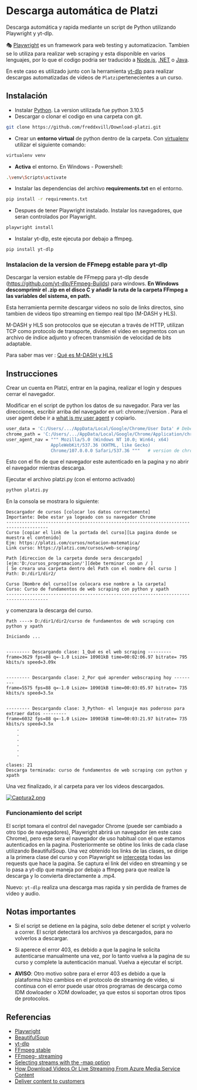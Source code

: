# Descarga automática de Platzi

Descarga automática y rapida mediante un script de Python utilizando Playwright y yt-dlp.

🎭 [Playwright](https://playwright.dev/python/) es un framework para web testing y automatizacion. Tambien se lo utiliza para realizar web scraping y esta disponible en varios lenguajes, por lo que el codigo podria ser traducido a [Node.js](https://playwright.dev/docs/intro), [.NET](https://playwright.dev/dotnet/docs/intro) o [Java](https://playwright.dev/java/docs/intro).

En este caso es utilizado junto con la herramienta [yt-dlp](https://github.com/yt-dlp/yt-dlp) para realizar descargas automatizadas de videos de `Platzi`pertenecientes a un curso.


## Instalación
- Instalar [Python](https://www.python.org/downloads/). La version utilizada fue python 3.10.5
- Descargar o clonar el codigo en una carpeta con git.

```bash
git clone https://github.com/freddxvill/Download-platzi.git
```
- Crear un **entorno virtual** de python dentro de la carpeta. Con [virtualenv](https://virtualenv.pypa.io/en/latest/) utilizar el siguiente comando:

```bash
virtualenv venv
```
- **Activa** el entorno. En Windows - Powershell:

```bash
.\venv\Scripts\activate
```
- Instalar las dependencias del archivo **requirements.txt** en el entorno.

```bash
pip install -r requirements.txt
```

- Despues de tener Playwright instalado. Instalar los navegadores, que seran controlados por Playwright.

```bash
playwright install
```

- Instalar yt-dlp, este ejecuta por debajo a ffmpeg.

```bash
pip install yt-dlp
```

### Instalacion de la version de FFmepg estable para yt-dlp

Descargar la version estable de FFmepg para yt-dlp desde (https://github.com/yt-dlp/FFmpeg-Builds) para windows.
**En Windows descomprimir el .zip en el disco C y añadir la ruta de la carpeta FFmpeg a las variables del sistema, en path.**

Esta herramienta permite descargar videos no solo de links directos, sino tambien de videos tipo streaming en tiempo real tipo (M-DASH y HLS).

M-DASH y HLS son protocolos que se ejecutan a través de HTTP, utilizan TCP como protocolo de transporte, dividen el vídeo en segmentos con un archivo de índice adjunto y ofrecen transmisión de velocidad de bits adaptable.

Para saber mas ver : [Qué es M-DASH y HLS](https://www.cloudflare.com/es-es/learning/video/what-is-mpeg-dash/) 

## Instrucciones

Crear un cuenta en Platzi, entrar en la pagina, realizar el login y despues cerrar el navegador.

Modificar en el script de python los datos de su navegador.
Para ver las direcciones, escribir arriba del navegador en url: chrome://version .
Para el user agent debe ir a [what is my user agent](https://www.whatismybrowser.com/es/detect/what-is-my-user-agent/) y copiarlo.

```bash
user_data = 'C:/Users/.../AppData/Local/Google/Chrome/User Data' # Debe terminar en User Data
chrome_path = 'C:/Users/.../AppData/Local/Google/Chrome/Application/chrome.exe'
user_agent_nav = """ Mozilla/5.0 (Windows NT 10.0; Win64; x64)
                 AppleWebKit/537.36 (KHTML, like Gecko)
                 Chrome/107.0.0.0 Safari/537.36 """   # version de chrome 107, coloque la version de su navegador chrome
```
Esto con el fin de que el navegador este autenticado en la pagina y no abrir el navegador mientras descarga.

Ejecutar el archivo platzi.py (con el entorno activado)

```bash
python platzi.py
```
En la consola se mostrara lo siguiente:

```notepad
Descargador de cursos [colocar los datos correctamente]
Importante: Debe estar ya logeado con su navegador Chrome
--------------------------------------------------------------------------------------
Curso [copiar el link de la portada del curso][La pagina donde se muestra el contenido]
Ejm: https://platzi.com/cursos/notacion-matematica/
Link curso: https://platzi.com/cursos/web-scraping/

Path [direccion de la carpeta donde sera descargado][ejm:'D:/cursos_programacion/'][debe terminar con un / ]
[ Se creara una carpeta dentro del Path con el nombre del curso ]
Path: D:/dir1/dir2/

Curso [Nombre del curso][se colocara ese nombre a la carpeta]
Curso: Curso de fundamentos de web scraping con python y xpath
--------------------------------------------------------------------------------------
```
y comenzara la descarga del curso.

```notepad
Path ----> D:/dir1/dir2/curso de fundamentos de web scraping con python y xpath

Iniciando ...


--------- Descargando clase: 1_Qué es el web scraping ---------
frame=3629 fps=88 q=-1.0 Lsize= 10901kB time=00:02:06.97 bitrate= 795 kbits/s speed=3.09x


--------- Descargando clase: 2_Por qué aprender webscraping hoy ---------
frame=5575 fps=88 q=-1.0 Lsize= 10901kB time=00:03:05.97 bitrate= 735 kbits/s speed=3.5x


--------- Descargando clase: 3_Python- el lenguaje mas poderoso para extraer datos ---------
frame=6032 fps=88 q=-1.0 Lsize= 10901kB time=00:03:21.97 bitrate= 735 kbits/s speed=3.5x
    .
    .
    .
    .
    .
    .

clases: 21
Descarga terminada: curso de fundamentos de web scraping con python y xpath
```
Una vez finalizado, ir al carpeta para ver los videos descargados.

[![Captura2.png](https://i.postimg.cc/gj3m1zY1/Captura2.png)](https://postimg.cc/n9VyDt91)

### Funcionamiento del script

El script tomara el control del navegador Chrome (puede ser cambiado a otro tipo de navegadores), Playwright abrirá un navegador (en este caso Chrome), pero este sera el navegador de uso habitual con el que estamos autenticados en la pagina. Posteriormente se obtine los links de cada clase utilizando BeautifulSoup.
Una vez obtenido los links de las clases, se dirige a la primera clase del curso y con Playwright se [intercepta](https://playwright.dev/python/docs/network#network-events) todas las requests que hace la pagina. Se captura el link del video en streaming y se lo pasa a yt-dlp que maneja por debajo a ffmpeg para que realize la descarga y lo convierta directamente a .mp4.

Nuevo:  `yt-dlp` realiza una descarga mas rapida y sin perdida de frames de video y audio.

## Notas importantes

- Si el script se detiene en la página, solo debe detener el script y volverlo a correr. El script detectará los archivos ya descargados, para no volverlos a descargar.
- Si aperece el error 403, es debido a que la pagina le solicita autenticarse manualmente una vez, por lo tanto vuelva a la pagina de su curso y complete la autenticación manual. Vuelva a ejecutar el script.

- **AVISO**: Otro motivo sobre para el error 403 es debido a que la plataforma hizo cambios en el protocolo de streaming de video, si continua con el error puede usar otros programas de descarga como IDM dowloader o XDM dowloader, ya que estos si soportan otros tipos de protocolos.

## Referencias

* [Playwright](https://playwright.dev/docs/intro)
* [BeautifulSoup](https://www.crummy.com/software/BeautifulSoup/bs4/doc/)
* [yt-dlp](https://github.com/yt-dlp/yt-dlp)
* [FFmpeg stable](https://github.com/yt-dlp/FFmpeg-Builds)
* [FFmpeg- streaming](https://trac.ffmpeg.org/wiki/StreamingGuide)
* [Selecting streams with the -map option](https://trac.ffmpeg.org/wiki/Map)
* [How Download Videos Or Live Streaming From Azure Media Service Content](https://hoohoo.top/blog/20210627214233-how_download_azure_media_service_video_and_live_streaming_to_local/)
* [Deliver content to customers](https://docs.microsoft.com/en-us/azure/media-services/previous/media-services-deliver-content-overview)
